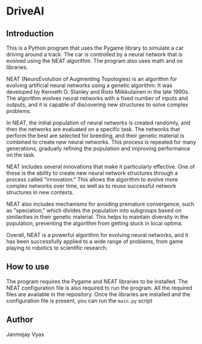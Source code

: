 # DriveAI

## Introduction
This is a Python program that uses the Pygame library to simulate a car driving around a track. The car is controlled by a neural network that is evolved using the NEAT algorithm. The program also uses math and os libraries.

NEAT (NeuroEvolution of Augmenting Topologies) is an algorithm for evolving artificial neural networks using a genetic algorithm. It was developed by Kenneth O. Stanley and Risto Miikkulainen in the late 1990s. The algorithm evolves neural networks with a fixed number of inputs and outputs, and it is capable of discovering new structures to solve complex problems.

In NEAT, the initial population of neural networks is created randomly, and then the networks are evaluated on a specific task. The networks that perform the best are selected for breeding, and their genetic material is combined to create new neural networks. This process is repeated for many generations, gradually refining the population and improving performance on the task.

NEAT includes several innovations that make it particularly effective. One of these is the ability to create new neural network structures through a process called "innovation." This allows the algorithm to evolve more complex networks over time, as well as to reuse successful network structures in new contexts.

NEAT also includes mechanisms for avoiding premature convergence, such as "speciation," which divides the population into subgroups based on similarities in their genetic material. This helps to maintain diversity in the population, preventing the algorithm from getting stuck in local optima.

Overall, NEAT is a powerful algorithm for evolving neural networks, and it has been successfully applied to a wide range of problems, from game playing to robotics to scientific research.

## How to use
The program requires the Pygame and NEAT libraries to be installed. The NEAT configuration file is also required to run the program. All the required files are available in the repository. Once the libraries are installed and the configuration file is present, you can run the `main.py` script

## Author 
Janmejay Vyas





